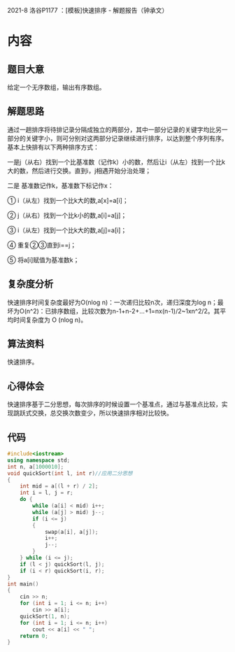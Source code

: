 2021-8  洛谷P1177 ：[模板]快速排序 - 解题报告（钟承文）
# 内容 #
## 题目大意 ##
给定一个无序数组，输出有序数组。
## 解题思路 ##
通过一趟排序将待排记录分隔成独立的两部分，其中一部分记录的关键字均比另一部分的关键字小，则可分别对这两部分记录继续进行排序，以达到整个序列有序。基本上快排有以下两种排序方式：

一是j（从右）找到一个比基准数（记作k）小的数，然后让i（从左）找到一个比k大的数，然后进行交换。直到i，j相遇开始分治处理；

二是 基准数记作k，基准数下标记作x：

① i（从左）找到一个比k大的数,a[x]=a[i]；

② j（从右）找到一个比k小的数,a[i]=a[j]；

③ i（从左）找到一个比k大的数,a[j]=a[i]；

④ 重复②③直到i==j；

⑤ 将a[i]赋值为基准数k；
## 复杂度分析 ##
快速排序时间复杂度最好为O(nlog n)：一次递归比较n次，递归深度为log n；最坏为O(n^2)：已排序数组，比较次数为n-1+n-2+…+1=nx(n-1)/2~1xn^2/2。其平均时间复杂度为 O (nlog n)。
## 算法资料 ##
快速排序。
## 心得体会 ##
快速排序基于二分思想，每次排序的时候设置一个基准点，通过与基准点比较，实现跳跃式交换，总交换次数变少，所以快速排序相对比较快。
## 代码 ##
```C++
#include<iostream>
using namespace std;
int n, a[1000010];
void quickSort(int l, int r)//应用二分思想
{
	int mid = a[(l + r) / 2];
	int i = l, j = r;
	do {
		while (a[i] < mid) i++;
		while (a[j] > mid) j--;
		if (i <= j)
		{
			swap(a[i], a[j]);
			i++;
			j--;
		}
	} while (i <= j);
	if (l < j) quickSort(l, j);
	if (i < r) quickSort(i, r);
}
int main()
{
	cin >> n;
	for (int i = 1; i <= n; i++) 
		cin >> a[i];
	quickSort(1, n);
	for (int i = 1; i <= n; i++)
		cout << a[i] << " ";
	return 0;
}
```




